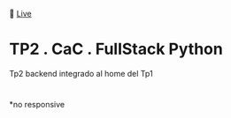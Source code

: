
🔗 [Live](https://bonappetit-tp2-back.netlify.app/index-home "Live")


# TP2 . CaC . FullStack Python

Tp2 backend integrado al home del Tp1
 

#


*no responsive